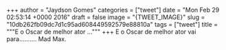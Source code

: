 
+++
author = "Jaydson Gomes"
categories = ["tweet"]
date = "Mon Feb 29 02:53:14 +0000 2016"
draft = false
image = "{TWEET_IMAGE}"
slug = "10db262fb09dc7d1c95ad608449592579e88810a"
tags = ["tweet"]
title = """E o Oscar de melhor ator ..."""
+++
E o Oscar de melhor ator vai para.......... Mad Max.
